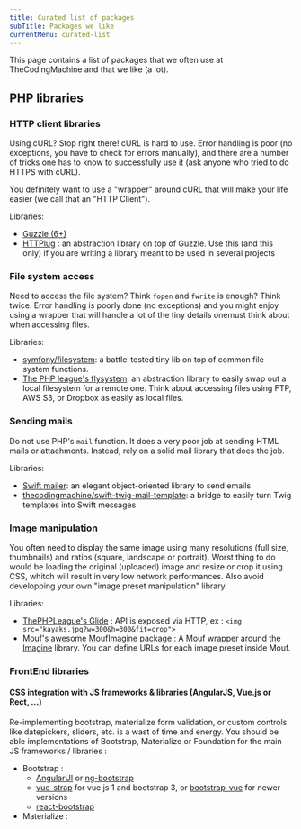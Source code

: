 ```yaml
---
title: Curated list of packages
subTitle: Packages we like
currentMenu: curated-list
---
```


This page contains a list of packages that we often use at TheCodingMachine and that we like (a lot).

## PHP libraries

### HTTP client libraries

Using cURL? Stop right there! cURL is hard to use. Error handling is poor (no exceptions, you have to check for errors manually), and there are a number of tricks one has to know to successfully use it (ask anyone who tried to do HTTPS with cURL).

You definitely want to use a "wrapper" around cURL that will make your life easier (we call that an "HTTP Client").

Libraries:

- [Guzzle (6+)](http://docs.guzzlephp.org/en/latest/)
- [HTTPlug](https://github.com/php-http/httplug) : an abstraction library on top of Guzzle. Use this (and this only) if you are writing a library meant to be used in several projects

### File system access

Need to access the file system? Think `fopen` and `fwrite` is enough? Think twice. Error handling is poorly done (no exceptions) and you might enjoy using a wrapper that will handle a lot of the tiny details onemust think about when accessing files.
 
Libraries:

- [symfony/filesystem](http://symfony.com/doc/current/components/filesystem.html): a battle-tested tiny lib on top of common file system functions.
- [The PHP league's flysystem](https://flysystem.thephpleague.com/): an abstraction library to easily swap out a local filesystem for a remote one. Think about accessing files using FTP, AWS S3, or Dropbox as easily as local files.

### Sending mails

Do not use PHP's `mail` function. It does a very poor job at sending HTML mails or attachments. Instead, rely on a solid mail library that does the job.

Libraries:

- [Swift mailer](http://swiftmailer.org/): an elegant object-oriented library to send emails
- [thecodingmachine/swift-twig-mail-template](https://github.com/thecodingmachine/swift-twig-mail-template): a bridge to easily turn Twig templates into Swift messages

### Image manipulation

You often need to display the same image using many resolutions (full size, thumbnails) and ratios (square, landscape or portrait). Worst thing to do would be loading the original (uploaded) image and resize or crop it using CSS, whitch will result in very low network performances. Also avoid developping your own "image preset manipulation" library.

Libraries:

- [ThePHPLeague's Glide](http://glide.thephpleague.com) : API is exposed via HTTP, ex : ```<img src="kayaks.jpg?w=300&h=300&fit=crop">```
- [Mouf's awesome MoufImagine package](https://github.com/thecodingmachine/utils.graphics.mouf-imagine) : A Mouf wrapper around the [Imagine](https://github.com/avalanche123/Imagine) library. You can define URLs for each image preset inside Mouf.

### FrontEnd libraries

#### CSS integration with JS frameworks & libraries (AngularJS, Vue.js or Rect, ...)
Re-implementing bootstrap, materialize form validation, or custom controls like datepickers, sliders, etc. is a wast of time and energy. You should be able implementations of Bootstrap, Materialize or Foundation for the main JS frameworks / libraries :

 - Bootstrap : 
   - [AngularUI](https://angular-ui.github.io/bootstrap/) or [ng-bootstrap](https://ng-bootstrap.github.io/#/home)
   - [vue-strap](https://github.com/yuche/vue-strap) for vue.js 1 and bootstrap 3, or [bootstrap-vue](https://bootstrap-vue.github.io/) for newer versions
   - [react-bootstrap](https://github.com/react-bootstrap/react-bootstrap)
 - Materialize : 
   

